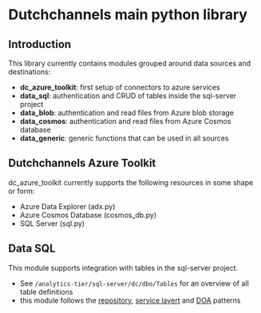 # Dutchchannels main python library

## Introduction

This library currently contains modules grouped around data sources and destinations:

- **dc_azure_toolkit**: first setup of connectors to azure services
- **data_sql**: authentication and CRUD of tables inside the sql-server project
- **data_blob**: authentication and read files from Azure blob storage
- **data_cosmos**: authentication and read files from Azure Cosmos database
- **data_generic**: generic functions that can be used in all sources

## Dutchchannels Azure Toolkit

dc_azure_toolkit currently supports the following resources in some shape or form:

- Azure Data Explorer (adx.py)
- Azure Cosmos Database (cosmos_db.py)
- SQL Server (sql.py)

## Data SQL

This module supports integration with tables in the sql-server project.

- See `/analytics-tier/sql-server/dc/dbo/Tables` for an overview of all table definitions
- this module follows the [repository](https://www.cosmicpython.com/book/chapter_02_repository.html), [service layert](https://www.cosmicpython.com/book/chapter_04_service_layer.html) and [DOA](https://en.wikipedia.org/wiki/Data_access_object) patterns
